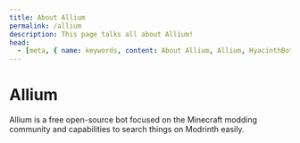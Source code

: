 ```yaml
---
title: About Allium
permalink: /allium
description: This page talks all about Allium!
head:
  - [meta, { name: keywords, content: About Allium, Allium, HyacinthBots, Hyacinth}]
---
```

# Allium

Allium is a free open-source bot focused on the Minecraft modding community and capabilities to search things on Modrinth easily.
